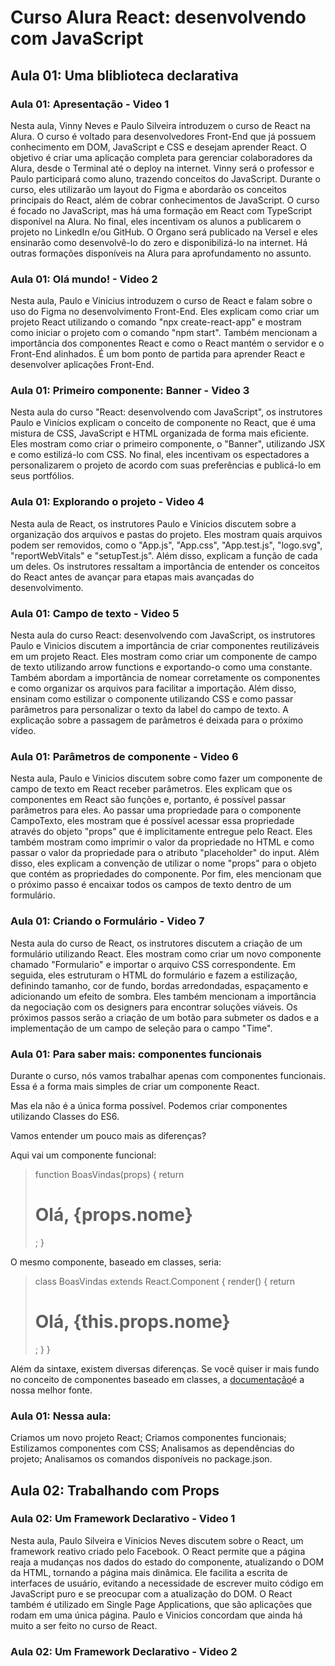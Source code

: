 # Curso Alura React: desenvolvendo com JavaScript

## Aula 01: Uma bliblioteca declarativa

### Aula 01: Apresentação - Video 1

Nesta aula, Vinny Neves e Paulo Silveira introduzem o curso de React na Alura. O curso é voltado para desenvolvedores Front-End que já possuem conhecimento em DOM, JavaScript e CSS e desejam aprender React. O objetivo é criar uma aplicação completa para gerenciar colaboradores da Alura, desde o Terminal até o deploy na internet. Vinny será o professor e Paulo participará como aluno, trazendo conceitos do JavaScript. Durante o curso, eles utilizarão um layout do Figma e abordarão os conceitos principais do React, além de cobrar conhecimentos de JavaScript. O curso é focado no JavaScript, mas há uma formação em React com TypeScript disponível na Alura. No final, eles incentivam os alunos a publicarem o projeto no LinkedIn e/ou GitHub. O Organo será publicado na Versel e eles ensinarão como desenvolvê-lo do zero e disponibilizá-lo na internet. Há outras formações disponíveis na Alura para aprofundamento no assunto.

### Aula 01: Olá mundo! - Video 2

Nesta aula, Paulo e Vinicius introduzem o curso de React e falam sobre o uso do Figma no desenvolvimento Front-End. Eles explicam como criar um projeto React utilizando o comando "npx create-react-app" e mostram como iniciar o projeto com o comando "npm start". Também mencionam a importância dos componentes React e como o React mantém o servidor e o Front-End alinhados. É um bom ponto de partida para aprender React e desenvolver aplicações Front-End.

### Aula 01: Primeiro componente: Banner - Video 3

Nesta aula do curso "React: desenvolvendo com JavaScript", os instrutores Paulo e Vinícios explicam o conceito de componente no React, que é uma mistura de CSS, JavaScript e HTML organizada de forma mais eficiente. Eles mostram como criar o primeiro componente, o "Banner", utilizando JSX e como estilizá-lo com CSS. No final, eles incentivam os espectadores a personalizarem o projeto de acordo com suas preferências e publicá-lo em seus portfólios.

### Aula 01: Explorando o projeto - Video 4

Nesta aula de React, os instrutores Paulo e Vinicios discutem sobre a organização dos arquivos e pastas do projeto. Eles mostram quais arquivos podem ser removidos, como o "App.js", "App.css", "App.test.js", "logo.svg", "reportWebVitals" e "setupTest.js". Além disso, explicam a função de cada um deles. Os instrutores ressaltam a importância de entender os conceitos do React antes de avançar para etapas mais avançadas do desenvolvimento.

### Aula 01: Campo de texto - Video 5

Nesta aula do curso React: desenvolvendo com JavaScript, os instrutores Paulo e Vinicios discutem a importância de criar componentes reutilizáveis em um projeto React. Eles mostram como criar um componente de campo de texto utilizando arrow functions e exportando-o como uma constante. Também abordam a importância de nomear corretamente os componentes e como organizar os arquivos para facilitar a importação. Além disso, ensinam como estilizar o componente utilizando CSS e como passar parâmetros para personalizar o texto da label do campo de texto. A explicação sobre a passagem de parâmetros é deixada para o próximo vídeo.

### Aula 01: Parâmetros de componente - Video 6

Nesta aula, Paulo e Vinicios discutem sobre como fazer um componente de campo de texto em React receber parâmetros. Eles explicam que os componentes em React são funções e, portanto, é possível passar parâmetros para eles. Ao passar uma propriedade para o componente CampoTexto, eles mostram que é possível acessar essa propriedade através do objeto "props" que é implicitamente entregue pelo React. Eles também mostram como imprimir o valor da propriedade no HTML e como passar o valor da propriedade para o atributo "placeholder" do input. Além disso, eles explicam a convenção de utilizar o nome "props" para o objeto que contém as propriedades do componente. Por fim, eles mencionam que o próximo passo é encaixar todos os campos de texto dentro de um formulário.

### Aula 01: Criando o Formulário - Video 7

Nesta aula do curso de React, os instrutores discutem a criação de um formulário utilizando React. Eles mostram como criar um novo componente chamado "Formulario" e importar o arquivo CSS correspondente. Em seguida, eles estruturam o HTML do formulário e fazem a estilização, definindo tamanho, cor de fundo, bordas arredondadas, espaçamento e adicionando um efeito de sombra. Eles também mencionam a importância da negociação com os designers para encontrar soluções viáveis. Os próximos passos serão a criação de um botão para submeter os dados e a implementação de um campo de seleção para o campo "Time".

### Aula 01: Para saber mais: componentes funcionais

Durante o curso, nós vamos trabalhar apenas com componentes funcionais. Essa é a forma mais simples de criar um componente React.

Mas ela não é a única forma possível. Podemos criar componentes utilizando Classes do ES6.

Vamos entender um pouco mais as diferenças?

Aqui vai um componente funcional:

>function BoasVindas(props) {
  return <h1>Olá, {props.nome}</h1>;
}

O mesmo componente, baseado em classes, seria:

>class BoasVindas extends React.Component {
  render() {
    return <h1>Olá, {this.props.nome}</h1>;
  }
}

Além da sintaxe, existem diversas diferenças. Se você quiser ir mais fundo no conceito de componentes baseado em classes, a [documentação](https://pt-br.legacy.reactjs.org/docs/components-and-props.html)é a nossa melhor fonte.

### Aula 01: Nessa aula:

Criamos um novo projeto React;
Criamos componentes funcionais;
Estilizamos componentes com CSS;
Analisamos as dependências do projeto;
Analisamos os comandos disponíveis no package.json.

## Aula 02: Trabalhando com Props

### Aula 02: Um Framework Declarativo - Video 1

Nesta aula, Paulo Silveira e Vinicios Neves discutem sobre o React, um framework reativo criado pelo Facebook. O React permite que a página reaja a mudanças nos dados do estado do componente, atualizando o DOM da HTML, tornando a página mais dinâmica. Ele facilita a escrita de interfaces de usuário, evitando a necessidade de escrever muito código em JavaScript puro e se preocupar com a atualização do DOM. O React também é utilizado em Single Page Applications, que são aplicações que rodam em uma única página. Paulo e Vinicios concordam que ainda há muito a ser feito no curso de React.

### Aula 02: Um Framework Declarativo - Video 2